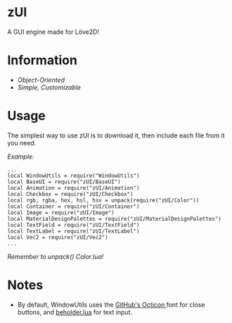 # zUI

A GUI engine made for Löve2D!

# Information
* *Object-Oriented*
* *Simple, Customizable*

# Usage
The simplest way to use zUI is to download it, then include each file from it you need.

*Example:*

    ...
    local WindowUtils = require("WindowUtils")
    local BaseUI = require("zUI/BaseUI")
    local Animation = require("zUI/Animation")
    local Checkbox = require("zUI/Checkbox")
    local rgb, rgba, hex, hsl, hsv = unpack(require("zUI/Color"))
    local Container = require("zUI/Container")
    local Image = require("zUI/Image")
    local MaterialDesignPalettes = require("zUI/MaterialDesignPalettes")
    local TextField = require("zUI/TextField")
    local TextLabel = require("zUI/TextLabel")
    local Vec2 = require("zUI/Vec2")
    ...

*Remember to unpack() Color.lua!*

# Notes

* By default, WindowUtils uses the [GitHub's Octicon ](https://octicons.github.com/) font for close buttons, and [beholder.lua](https://github.com/kikito/beholder.lua) for text input.
